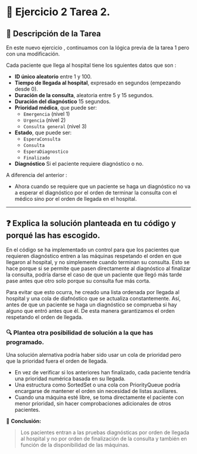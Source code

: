 # 🏥 Ejercicio 2 Tarea 2.

## 📌 Descripción de la Tarea

En este nuevo ejercicio , continuamos con la lógica previa de la tarea 1 pero con una modificación. 

Cada paciente que llega al hospital tiene los sguientes datos que son :

- **ID único aleatorio** entre 1 y 100.
- **Tiempo de llegada al hospital**, expresado en segundos (empezando desde 0).
- **Duración de la consulta**, aleatoria entre 5 y 15 segundos.
- **Duración del diagnóstico** 15 segundos.
- **Prioridad médica**, que puede ser:
  - `Emergencia` (nivel 1)
  - `Urgencia` (nivel 2)
  - `Consulta general` (nivel 3)
- **Estado**, que puede ser:
  - `EsperaConsulta`
  - `Consulta`
  - `EsperaDiagnostico`
  - `Finalizado`
- **Diagnóstico** Si el paciente requiere diagnóstico o no. 

A diferencia del anterior :
- Ahora cuando se requiere que un paciente se haga un diagnóstico no va a esperar el diagnóstico por el orden de terminar la consulta con el médico sino por el orden de llegada en el hospital. 

---

## ❓ Explica la solución planteada en tu código y porqué las has escogido.


En el código se ha implementado un control para que los pacientes que requieren diagnóstico entren a las máquinas respetando el orden en que llegaron al hospital, y no simplemente cuando terminan su consulta. Esto se hace porque si se permite que pasen directamente al diagnóstico al finalizar la consulta, podría darse el caso de que un paciente que llegó más tarde pase antes que otro solo porque su consulta fue más corta.

Para evitar que esto ocurra, he creado una lista ordenada por llegada al hospital y una cola de diafnóstico que se actualiza constantemente. Así, antes de que un paciente se haga un diagnóstico se comprueba si hay alguno que entró antes que él. De esta manera garantizamos el orden respetando el orden de llegada. 

### 🔍  Plantea otra posibilidad de solución a la que has programado.
Una solución alernativa podría haber sido usar un cola de prioridad pero que la prioridad fuera el orden de llegada. 
- En vez de verificar si los anteriores han finalizado, cada paciente tendría una prioridad numérica basada en su llegada.
- Una estructura como SortedSet o una cola con PriorityQueue podría encargarse de mantener el orden sin necesidad de listas auxiliares.
- Cuando una máquina esté libre, se toma directamente el paciente con menor prioridad, sin hacer comprobaciones adicionales de otros pacientes.

📌 **Conclusión:**  
> Los pacientes entran a las pruebas diagnósticas por orden de llegada al hospital  y no por orden de finalización de la consulta y también en función de la disponibilidad de las máquinas. 

